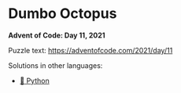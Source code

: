 # Dumbo Octopus

**Advent of Code: Day 11, 2021**

Puzzle text: https://adventofcode.com/2021/day/11

Solutions in other languages:

- [🐍 Python](../../../../python/2021/11_dumbo_octopus)

